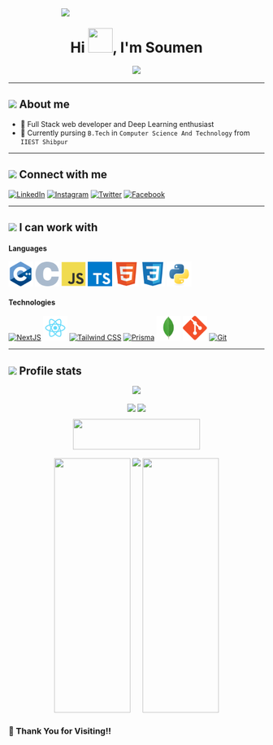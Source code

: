 <img width=400 src="https://github.com/umershaikh123/umershaikh123/assets/42178214/e3773556-1d65-459a-bf7e-67394f753783"  align="right">
<p align="left">
  <h1 align="center"> Hi <img src="https://c.tenor.com/nebZyl8oN7IAAAAi/wave-hello.gif" width="48" height="48">, I'm Soumen</h1>
  
  <p align="center">
    <img src="https://komarev.com/ghpvc/?username=SoumenDevloper985&color=blueviolet"/>
  </p>

  <hr/>
  
  <h2 align="left"><img src="https://c.tenor.com/fmo7ehm6tn0AAAAi/man-tipping-hand-joypixels.gif" width="48"> About me  </h2>
  
  - 👀 Full Stack web developer and Deep Learning enthusiast
  - 🌱 Currently pursing `B.Tech` in `Computer Science And Technology` from `IIEST Shibpur`
</p>

<hr/>

<h2 align="left"><img src="https://c.tenor.com/QHW_ZXV4LUUAAAAi/covid-social-media.gif" width="48"> Connect with me  </h2>
<p align="left">
  <a href="https://www.linkedin.com/in/soumendeveloper/"><img src="https://i.imgur.com/ocLF6w9.png" height="48" alt="LinkedIn"/></a>
  <a href="https://www.instagram.com/soumen0718/"><img src="https://i.imgur.com/kW8LrD3.png" height="48" alt="Instagram"/></a>
  <a href="https://x.com/soumenmaity6772"><img src="https://i.imgur.com/qm4OwSV.gif" width="48" alt="Twitter"/></a>
  <a href="https://www.facebook.com/profile.php?id=100070922730935"><img src="https://i.imgur.com/KfgAoiN.png" height="48" alt="Facebook"/></a>
</p>

<hr/>

<h2 align="left"><img src="https://c.tenor.com/KvRIHOyJN-sAAAAi/gears-spinning.gif" width="48"> I can work with  </h2>

<h4 align="left">Languages</h4>
<p align="left">
  <a href="https://isocpp.org/"><img src="https://raw.githubusercontent.com/devicons/devicon/1119b9f84c0290e0f0b38982099a2bd027a48bf1/icons/cplusplus/cplusplus-original.svg" height="48" alt="C++"/></a>  
  <a href="https://en.cppreference.com/w/c/language"><img src="https://raw.githubusercontent.com/devicons/devicon/1119b9f84c0290e0f0b38982099a2bd027a48bf1/icons/c/c-original.svg" height="48" alt="C"/></a>  
  <a href="https://developer.mozilla.org/en-US/docs/Web/JavaScript"><img src="https://raw.githubusercontent.com/devicons/devicon/1119b9f84c0290e0f0b38982099a2bd027a48bf1/icons/javascript/javascript-original.svg" height="48" alt="Javascript"/></a>  
<a href="https://developer.mozilla.org/en-US/docs/Web/JavaScript"><img src="https://raw.githubusercontent.com/github/explore/80688e429a7d4ef2fca1e82350fe8e3517d3494d/topics/typescript/typescript.png" height="48" alt="Typescript"/></a>
<a href="https://developer.mozilla.org/en-US/docs/Glossary/HTML5"><img src="https://raw.githubusercontent.com/devicons/devicon/1119b9f84c0290e0f0b38982099a2bd027a48bf1/icons/html5/html5-original.svg" height="48" alt="HTML5"/></a>
  <a href="https://developer.mozilla.org/en-US/docs/Web/CSS"><img src="https://raw.githubusercontent.com/devicons/devicon/1119b9f84c0290e0f0b38982099a2bd027a48bf1/icons/css3/css3-original.svg" height="48" alt="CSS3"/></a>   
  <a href="https://www.python.org/"><img src="https://raw.githubusercontent.com/devicons/devicon/1119b9f84c0290e0f0b38982099a2bd027a48bf1/icons/python/python-original.svg" height="48" alt="Python"/></a>
</p>

<h4 align="left">Technologies</h4>
<p align="left">
<a href="https://git-scm.com"><img src="https://seeklogo.com/images/N/next-js-icon-logo-EE302D5DBD-seeklogo.com.png" height="48" alt="NextJS"/></a>   
<a href="https://git-scm.com"><img src="https://raw.githubusercontent.com/github/explore/80688e429a7d4ef2fca1e82350fe8e3517d3494d/topics/react/react.png" height="48" alt="React"/></a>
<a href="https://git-scm.com"><img src="https://upload.wikimedia.org/wikipedia/commons/thumb/d/d5/Tailwind_CSS_Logo.svg/2048px-Tailwind_CSS_Logo.svg.png" height="48" alt="Tailwind CSS"/></a>
<a href="https://git-scm.com"><img src="https://i.pinimg.com/originals/39/b2/e4/39b2e4ad77c23a2c11e5950a7dfa2aec.png" height="48" alt="Prisma"/></a> 
  <a href="https://flask.palletsprojects.com/en/2.2.x/"><img src="https://raw.githubusercontent.com/devicons/devicon/1119b9f84c0290e0f0b38982099a2bd027a48bf1/icons/mongodb/mongodb-original.svg" height="48" alt="MongoDB"/></a> 
  <a href="https://git-scm.com"><img src="https://raw.githubusercontent.com/devicons/devicon/1119b9f84c0290e0f0b38982099a2bd027a48bf1/icons/git/git-original.svg" height="48" alt="Git"/></a>
<a href="https://git-scm.com"><img src="https://cdn.worldvectorlogo.com/logos/framer-motion.svg" height="48" alt="Git"/></a>  
</p>

<hr/>

<h2 align="left"><img src="https://c.tenor.com/LSHKMiRdLggAAAAi/statistics-trending-up.gif" width="48"> Profile stats  </h2>
<p align="center">
  <img src="https://github-profile-trophy.vercel.app/?username=SoumenDevloper985&theme=onedark&no-bg=true&no-frame=true&column=-1&margin-w=15&margin-h=20&show_icons=true&rank_icon=github&rank=SECRET,SSS,SS,S,AAA,AA,A,B"/>
</p>

<p align="center">
<img align="center" height="150" src="https://github-readme-stats.vercel.app/api/top-langs/?username=SoumenDevloper985&layout=compact&theme=dark"/>
<img align="center" height="150" src="https://github-readme-stats.vercel.app/api?username=SoumenDevloper985&show_icons=true&theme=dark"/>  
</p>
<p align="center">
<img width="250"  height="60" src="https://github.com/umershaikh123/umershaikh123/assets/42178214/df96a80f-eab5-469c-a0c3-a705c30ba42a"/>
</p>

<p align="center">
  <img height="500" width="150" src="https://github.com/umershaikh123/umershaikh123/assets/42178214/5425529e-e2be-4198-a127-b9c6407179bf">
  <img align="top" width="450" src="http://github-readme-streak-stats.herokuapp.com?user=SoumenDevloper985&theme=dark"/>  
  <img height="500" width="150" src="https://github.com/umershaikh123/umershaikh123/assets/42178214/80c7dce6-4792-4370-826b-a60520b00c73"/> 

### 🙌 Thank You for Visiting!!
</div>
